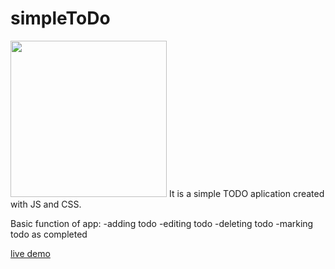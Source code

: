 # simpleToDo

<img src="https://user-images.githubusercontent.com/19934627/90987458-0ffdf700-e583-11ea-992c-7cade9d1b49b.jpg" width="250" height="250">
It is a simple TODO aplication created with JS and CSS. 

Basic function of app:
-adding todo
-editing todo 
-deleting todo
-marking todo as completed 

[live demo ](https://htmlpreview.github.io/?https://github.com/kml-00/simpleToDo/master/index.html)
